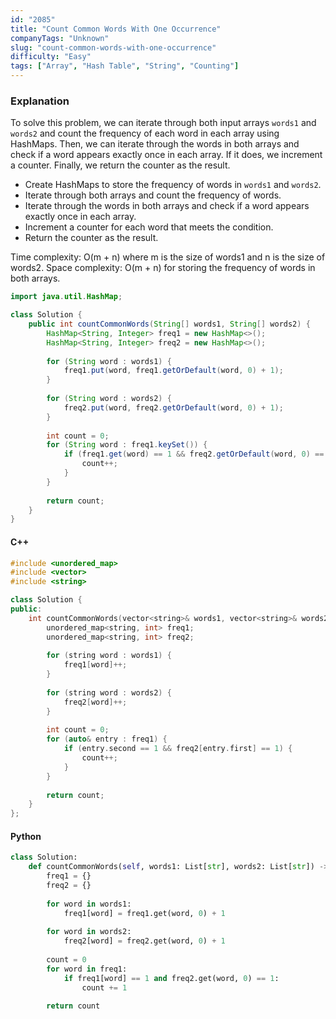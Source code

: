 ```yaml
---
id: "2085"
title: "Count Common Words With One Occurrence"
companyTags: "Unknown"
slug: "count-common-words-with-one-occurrence"
difficulty: "Easy"
tags: ["Array", "Hash Table", "String", "Counting"]
---
```


### Explanation
To solve this problem, we can iterate through both input arrays `words1` and `words2` and count the frequency of each word in each array using HashMaps. Then, we can iterate through the words in both arrays and check if a word appears exactly once in each array. If it does, we increment a counter. Finally, we return the counter as the result.

- Create HashMaps to store the frequency of words in `words1` and `words2`.
- Iterate through both arrays and count the frequency of words.
- Iterate through the words in both arrays and check if a word appears exactly once in each array.
- Increment a counter for each word that meets the condition.
- Return the counter as the result.

Time complexity: O(m + n) where m is the size of words1 and n is the size of words2.
Space complexity: O(m + n) for storing the frequency of words in both arrays.

```java
import java.util.HashMap;

class Solution {
    public int countCommonWords(String[] words1, String[] words2) {
        HashMap<String, Integer> freq1 = new HashMap<>();
        HashMap<String, Integer> freq2 = new HashMap<>();
        
        for (String word : words1) {
            freq1.put(word, freq1.getOrDefault(word, 0) + 1);
        }
        
        for (String word : words2) {
            freq2.put(word, freq2.getOrDefault(word, 0) + 1);
        }
        
        int count = 0;
        for (String word : freq1.keySet()) {
            if (freq1.get(word) == 1 && freq2.getOrDefault(word, 0) == 1) {
                count++;
            }
        }
        
        return count;
    }
}
```

#### C++
```cpp
#include <unordered_map>
#include <vector>
#include <string>

class Solution {
public:
    int countCommonWords(vector<string>& words1, vector<string>& words2) {
        unordered_map<string, int> freq1;
        unordered_map<string, int> freq2;
        
        for (string word : words1) {
            freq1[word]++;
        }
        
        for (string word : words2) {
            freq2[word]++;
        }
        
        int count = 0;
        for (auto& entry : freq1) {
            if (entry.second == 1 && freq2[entry.first] == 1) {
                count++;
            }
        }
        
        return count;
    }
};
```

#### Python
```python
class Solution:
    def countCommonWords(self, words1: List[str], words2: List[str]) -> int:
        freq1 = {}
        freq2 = {}
        
        for word in words1:
            freq1[word] = freq1.get(word, 0) + 1
        
        for word in words2:
            freq2[word] = freq2.get(word, 0) + 1
        
        count = 0
        for word in freq1:
            if freq1[word] == 1 and freq2.get(word, 0) == 1:
                count += 1
        
        return count
```